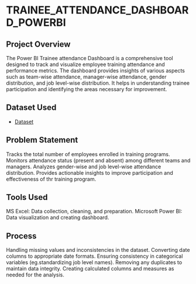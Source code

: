 # TRAINEE_ATTENDANCE_DASHBOARD_POWERBI
## Project Overview
The Power BI Trainee attendance Dashboard is a comprehensive tool designed to track and visualize employee training attendance and performance metrics. 
The dashboard provides insights of various aspects such as team-wise attendance, manager-wise attendance, gender distribution, and job level-wise distribution. 
It helps in understanding trainee participation and identifying the areas necessary for improvement.

## Dataset Used
- <a href ="https://github.com/yas-39/Trainee_Attendance_Dashboard_PowerBI/blob/main/Power%20BI%20Training%20Participants%20(Basic_Intermediate).xlsx">Dataset</a>

## Problem Statement
Tracks the total number of employees enrolled in training programs.
Monitors attendance status (present and absent) among different teams and managers.
Analyzes gender-wise and job level-wise attendance distribution.
Provides actionable insights to improve participation and effectiveness of thr training program.

## Tools Used
MS Excel: Data collection, cleaning, and preparation.
Microsoft Power BI: Data visualization and creating dashboard.

## Process
Handling missing values and inconsistencies in the dataset.
Converting date columns to appropriate date formats.
Ensuring consistency in categorical variables (eg.standardizing job level names).
Removing any duplicates to maintain data integrity.
Creating calculated columns and measures as needed for the analysis.
